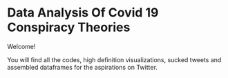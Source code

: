# Data Analysis Of Covid 19 Conspiracy Theories

Welcome!

You will find all the codes, high definition visualizations, sucked tweets and assembled dataframes for the aspirations on Twitter.
